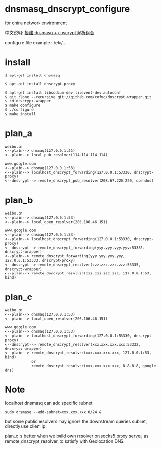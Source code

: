 # dnsmasq_dnscrypt_configure
for china network environment
    
中文说明: [搭建 dnsmasq + dnscrypt 解析组合](https://abbypan.github.io/2017/10/11/dnsmasq-dnscrypt-dnswrapper)

configure file example : /etc/... 

# install 

    $ apt-get install dnsmasq

    $ apt-get install dnscrypt-proxy

    $ apt-get install libsodium-dev libevent-dev autoconf
    $ git clone --recursive git://github.com/cofyc/dnscrypt-wrapper.git
    $ cd dnscrypt-wrapper
    $ make configure
    $ ./configure
    $ make install
    
# plan_a

    weibo.cn
    <--plain--> dnsmaq(127.0.0.1:53)
    <--plain--> local_pub_resolver(114.114.114.114)

    www.google.com
    <--plain--> dnsmaq(127.0.0.1:53)
    <--plain--> localhost_dnscrypt_forwarding(127.0.0.1:53330, dnscrypt-proxy)
    <--dnscrypt--> remote_dnscrypt_pub_resolver(208.67.220.220, opendns)


# plan_b 

    weibo.cn
    <--plain--> dnsmaq(127.0.0.1:53)
    <--plain--> local_open_resolver(202.106.46.151)

    www.google.com
    <--plain--> dnsmaq(127.0.0.1:53)
    <--plain--> localhost_dnscrypt_forwarding(127.0.0.1:53330, dnscrypt-proxy)
    <--dnscrypt--> remote_dnscrypt_forwarding(yyy.yyy.yyy.yyy:53332, dnscrypt-wrapper)
    <--plain--> remote_dnscrypt_forwarding(yyy.yyy.yyy.yyy, 127.0.0.1:53333, dnscrypt-proxy)
    <--dnscrypt--> remote_dnscrypt_resolver(zzz.zzz.zzz.zzz:53335, dnscrypt-wrapper)
    <--plain--> remote_dnscrypt_resolver(zzz.zzz.zzz.zzz, 127.0.0.1:53, bind)

# plan_c 

    weibo.cn
    <--plain--> dnsmaq(127.0.0.1:53)
    <--plain--> local_open_resolver(202.106.46.151)

    www.google.com
    <--plain--> dnsmaq(127.0.0.1:53)
    <--plain--> localhost_dnscrypt_forwarding(127.0.0.1:53330, dnscrypt-proxy)
    <--dnscrypt--> remote_dnscrypt_resolver(xxx.xxx.xxx.xxx:53332, dnscrypt-wrapper)
    <--plain--> remote_dnscrypt_resolver(xxx.xxx.xxx.xxx, 127.0.0.1:53, bind)
                or  
                remote_dnscrypt_resolver(xxx.xxx.xxx.xxx, 8.8.8.8, google dns)

# Note 

localhost dnsmasq can add specific subnet

    sudo dnsmasq --add-subnet=xxx.xxx.xxx.0/24 &

but some public resolvers may ignore the downstream queries subnet, directly use client ip.

plan_c is better when we build own resolver on socks5 proxy server, as remote_dnscrypt_resolver, to satisfy with Geolocation DNS.
